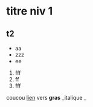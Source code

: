 # titre niv 1

## t2


- aa
- zzz
- ee

1. fff
1. ff
1. fff

coucou [lien](https://bing.com) vers **gras** _italique _
